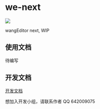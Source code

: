 # we-next

![](https://github.com/wangeditor-team/we-next/workflows/dev-master-CI/badge.svg)

wangEditor next, WIP

## 使用文档

待编写

## 开发文档

[开发文档](./docs/README.md)

想加入开发小组，请联系作者 QQ 642009075
